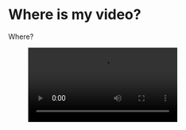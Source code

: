 # Where is my video?

Where?

<figure class="video_container">
  <video controls="true" allowfullscreen="true">
    <source src="videos/original/video_1_200x112.mp4" type="video/mp4">
</video>
</figure>




